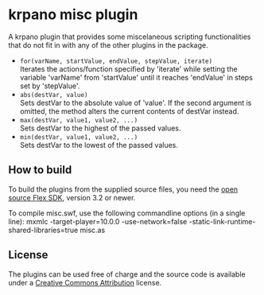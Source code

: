 krpano misc plugin
=======================

A krpano plugin that provides some miscelaneous scripting
functionalities that do not fit in with any of the other plugins 
in the package.
  
* `for(varName, startValue, endValue, stepValue, iterate)`  
	Iterates the actions/function specified by 'iterate' while setting the variable 'varName' from 'startValue' 
	until it reaches 'endValue' in steps set by 'stepValue'.  
* `abs(destVar, value)`  
	Sets destVar to the absolute value of 'value'. If the second argument is omitted, the method alters the current contents of destVar instead. 
* `max(destVar, value1, value2, ...)`  
	Sets destVar to the highest of the passed values.
* `min(destVar, value1, value2, ...)`  
	Sets destVar to the lowest of the passed values.
	

How to build
------------

To build the plugins from the supplied source files, you need the 
[open source Flex SDK](http://opensource.adobe.com/wiki/display/flexsdk/Flex+SDK), version 3.2 or newer.

To compile misc.swf, use the following commandline options
(in a single line):
	mxmlc -target-player=10.0.0 -use-network=false -static-link-runtime-shared-libraries=true misc.as

	
License
-------

The plugins can be used free of charge and the source code is 
available under a [Creative Commons Attribution](http://creativecommons.org/licenses/by/3.0/) license.


